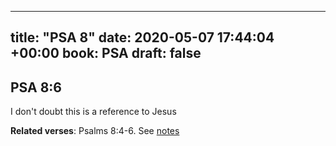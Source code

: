 
---
title: "PSA 8"
date: 2020-05-07 17:44:04 +00:00
book: PSA
draft: false
---

## PSA 8:6

I don't doubt this is a reference to Jesus

**Related verses**: Psalms 8:4-6. See [notes](https://my.bible.com/notes/3424376121268626208)

